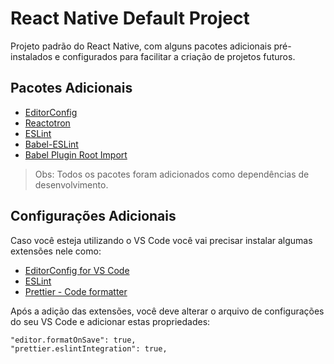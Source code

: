 # React Native Default Project
Projeto padrão do React Native, com alguns pacotes adicionais pré-instalados e configurados para facilitar a criação de projetos futuros.

## Pacotes Adicionais
 - [EditorConfig](https://editorconfig.org/)
 - [Reactotron](https://github.com/infinitered/reactotron)
 - [ESLint](https://eslint.org/)
 - [Babel-ESLint](https://github.com/babel/babel-eslint)
 - [Babel Plugin Root Import](https://github.com/entwicklerstube/babel-plugin-root-import)

> Obs: Todos os pacotes foram adicionados como dependências de desenvolvimento.

## Configurações Adicionais
Caso você esteja utilizando o VS Code você vai precisar instalar algumas extensões nele como:
- [EditorConfig for VS Code](https://marketplace.visualstudio.com/items?itemName=EditorConfig.EditorConfig)
- [ESLint](https://marketplace.visualstudio.com/items?itemName=dbaeumer.vscode-eslint)
- [Prettier - Code formatter](https://marketplace.visualstudio.com/items?itemName=esbenp.prettier-vscode)

Após a adição das extensões, você deve alterar o arquivo de configurações do seu VS Code e adicionar estas propriedades:

    "editor.formatOnSave": true,
    "prettier.eslintIntegration": true,
